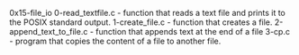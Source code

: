 0x15-file_io
0-read_textfile.c - function that reads a text file and prints it to the POSIX standard output.
1-create_file.c - function that creates a file.
2-append_text_to_file.c - function that appends text at the end of a file
3-cp.c - program that copies the content of a file to another file.
